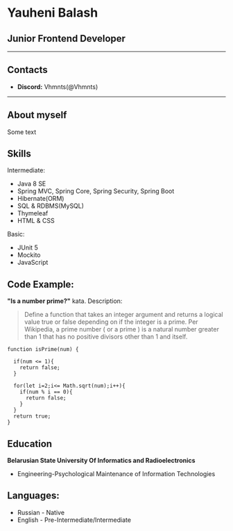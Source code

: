 # Yauheni Balash
## Junior Frontend Developer
---
## Contacts 
* **Discord:** Vhmnts(@Vhmnts)
---
## About myself
Some text
## Skills 
Intermediate:
* Java 8 SE
* Spring MVC, Spring Core, Spring Security, Spring Boot
* Hibernate(ORM)
* SQL & RDBMS(MySQL)
* Thymeleaf
* HTML & CSS

Basic:
* JUnit 5
* Mockito
* JavaScript
## Code Example:
**"Is a number prime?"** kata. Description:
>Define a function that takes an integer argument and returns a logical value true or false depending on if the integer is a prime.
Per Wikipedia, a prime number ( or a prime ) is a natural number greater than 1 that has no positive divisors other than 1 and itself.
```
function isPrime(num) {   
  
  if(num <= 1){
    return false;
  }
  
  for(let i=2;i<= Math.sqrt(num);i++){
    if(num % i == 0){
      return false;
    }
  }
  return true;
}
 ```
## Education
**Belarusian State University Of Informatics and Radioelectronics**
  * Engineering-Psychological Maintenance of Information Technologies
  ## Languages:
  * Russian - Native
  * English - Pre-Intermediate/Intermediate